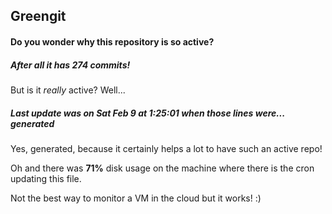 ## Greengit

#### Do you wonder why this repository is so active?

##### After all it has 274 commits!

But is it *really* active? Well...

##### Last update was on Sat Feb 9 at 1:25:01 when those lines were... generated

Yes, generated, because it certainly helps a lot to have such an active repo!

Oh and there was **71%** disk usage on the machine
where there is the cron updating this file.

Not the best way to monitor a VM in the cloud but it works! :)
